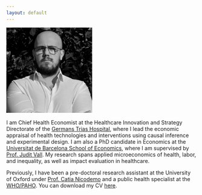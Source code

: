 ```yaml
---
layout: default
---
```


<style>
  .responsive-img {
    width: 45%;
    height: auto;
  }

  @media (max-width: 768px) {
    .responsive-img {
      width: 80%;
    }
  }
</style>

<img src="files/photo.png" class="responsive-img" />

I am Chief Health Economist at the Healthcare Innovation and Strategy Directorate of the [Germans Trias Hospital](https://www.germanstrias.org/en/), where I lead the economic appraisal of health technologies and interventions using causal inference and experimental design. I am also a PhD candidate in Economics at the [Universitat de Barcelona School of Economics](https://www.ub.edu/school-economics/), where I am supervised by [Prof. Judit Vall](https://www.juditvall.com/). My research spans applied microeconomics of health, labor, and inequality, as well as impact evaluation in healthcare.

Previously, I have been a pre-doctoral research assistant at the University of Oxford under [Prof. Catia Nicodemo](https://www.phc.ox.ac.uk/team/catia-nicodemo) and a public health specialist at the [WHO/PAHO](https://www.paho.org/en). You can download my CV [here](files/VicenteGomez_CV.pdf).